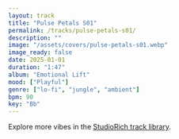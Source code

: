 ```yaml
---
layout: track
title: "Pulse Petals S01"
permalink: /tracks/pulse-petals-s01/
description: ""
image: "/assets/covers/pulse-petals-s01.webp"
image_ready: false
date: 2025-01-01
duration: "1:47"
album: "Emotional Lift"
mood: ["Playful"]
genre: ["lo-fi", "jungle", "ambient"]
bpm: 90
key: "Bb"
---
```


Explore more vibes in the [StudioRich track library](/tracks/).
